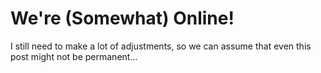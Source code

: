 # We're (Somewhat) Online!

I still need to make a lot of adjustments, so we can assume that even this post might not be permanent...
